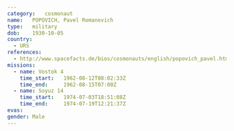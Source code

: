 ```yaml
---
category:	cosmonaut
name:	POPOVICH, Pavel Romanovich 
type:	military
dob:	1930-10-05
country:
  - URS
references:
  - http://www.spacefacts.de/bios/cosmonauts/english/popovich_pavel.htm
missions:
  - name: Vostok 4
    time_start:   1962-08-12T08:02:33Z
    time_end:     1962-08-15T07:00Z
  - name: Soyuz 14
    time_start:   1974-07-03T18:51:08Z
    time_end:     1974-07-19T12:21:37Z
evas:
gender:	Male
---
```


